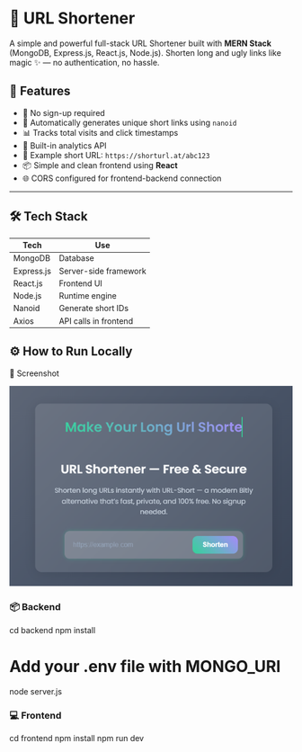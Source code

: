 # 🔗 URL Shortener

A simple and powerful full-stack URL Shortener built with **MERN Stack** (MongoDB, Express.js, React.js, Node.js). Shorten long and ugly links like magic ✨ — no authentication, no hassle.

## 🚀 Features

- 🔐 No sign-up required
- 🧠 Automatically generates unique short links using `nanoid`
- 📊 Tracks total visits and click timestamps
- 🧾 Built-in analytics API
- 🔗 Example short URL: `https://shorturl.at/abc123`
- 📦 Simple and clean frontend using **React**
- 🌐 CORS configured for frontend-backend connection

---

## 🛠 Tech Stack

| Tech           | Use                      |
|----------------|--------------------------|
| MongoDB        | Database                 |
| Express.js     | Server-side framework    |
| React.js       | Frontend UI              |
| Node.js        | Runtime engine           |
| Nanoid         | Generate short IDs       |
| Axios          | API calls in frontend    |

## ⚙️ How to Run Locally
📸 Screenshot

![App Screenshot](https://github.com/Suhail-Ahmed7/URL-Shortener/blob/main/frontend/image.png)

### 📦 Backend
cd backend
npm install
# Add your .env file with MONGO_URI
node server.js

### 💻 Frontend
cd frontend
npm install
npm run dev

